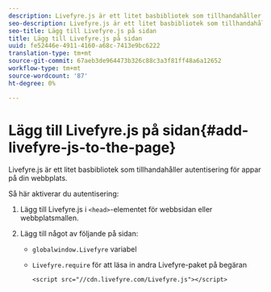 ```yaml
---
description: Livefyre.js är ett litet basbibliotek som tillhandahåller autentisering för appar på din webbplats.
seo-description: Livefyre.js är ett litet basbibliotek som tillhandahåller autentisering för appar på din webbplats.
seo-title: Lägg till Livefyre.js på sidan
title: Lägg till Livefyre.js på sidan
uuid: fe52446e-4911-4160-a68c-7413e9bc6222
translation-type: tm+mt
source-git-commit: 67aeb3de964473b326c88c3a3f81ff48a6a12652
workflow-type: tm+mt
source-wordcount: '87'
ht-degree: 0%

---
```



# Lägg till Livefyre.js på sidan{#add-livefyre-js-to-the-page}

Livefyre.js är ett litet basbibliotek som tillhandahåller autentisering för appar på din webbplats.

Så här aktiverar du autentisering:

1. Lägg till Livefyre.js i `<head>`-elementet för webbsidan eller webbplatsmallen.
1. Lägg till något av följande på sidan:

   * `globalwindow.Livefyre` variabel
   * `Livefyre.require` för att läsa in andra Livefyre-paket på begäran

      ```
      <script src="//cdn.livefyre.com/Livefyre.js"></script>
      ```

